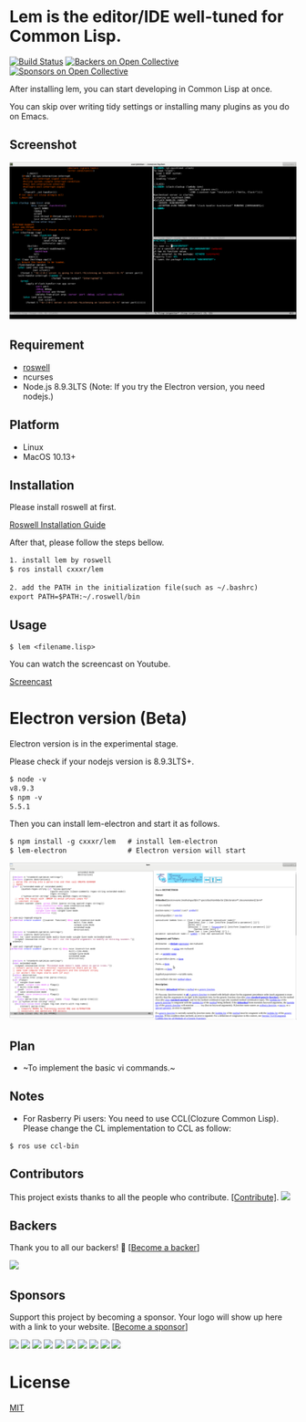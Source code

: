 # Lem is the editor/IDE well-tuned for Common Lisp.

[![Build Status](https://travis-ci.org/cxxxr/lem.svg?branch=master)](https://travis-ci.org/cxxxr/lem)
[![Backers on Open Collective](https://opencollective.com/lem/backers/badge.svg)](#backers) [![Sponsors on Open Collective](https://opencollective.com/lem/sponsors/badge.svg)](#sponsors)

After installing lem, you can start developing in Common Lisp at once. 

You can skip over writing tidy settings or installing many plugins as you do on Emacs.

## Screenshot
![Terminal](screenshots/terminal.png)　　

## Requirement
- [roswell](https://github.com/roswell/roswell)
- ncurses
- Node.js 8.9.3LTS (Note: If you try the Electron version, you need nodejs.)

## Platform
- Linux
- MacOS 10.13+ 

## Installation
Please install roswell at first.

[Roswell Installation Guide](https://github.com/roswell/roswell/wiki/Installation)

After that, please follow the steps bellow.

```
1. install lem by roswell
$ ros install cxxxr/lem

2. add the PATH in the initialization file(such as ~/.bashrc)
export PATH=$PATH:~/.roswell/bin
```

## Usage

```
$ lem <filename.lisp>
```

You can watch the screencast on Youtube.

[Screencast](https://youtu.be/YkSJ3p7Z9H0)

# Electron version (Beta)
Electron version is in the experimental stage.

Please check if your nodejs version is 8.9.3LTS+.

```
$ node -v
v8.9.3
$ npm -v
5.5.1
```

Then you can install lem-electron and start it as follows.

```
$ npm install -g cxxxr/lem   # install lem-electron
$ lem-electron               # Electron version will start
```

![Electron](screenshots/electron.png)　　


## Plan
- ~To implement the basic vi commands.~


## Notes

- For Rasberry Pi users: You need to use CCL(Clozure Common Lisp).  
Please change the CL implementation to CCL as follow:
```
$ ros use ccl-bin
```

## Contributors

This project exists thanks to all the people who contribute. [[Contribute]](CONTRIBUTING.md).
<a href="graphs/contributors"><img src="https://opencollective.com/lem/contributors.svg?width=890" /></a>


## Backers

Thank you to all our backers! 🙏 [[Become a backer](https://opencollective.com/lem#backer)]

<a href="https://opencollective.com/lem#backers" target="_blank"><img src="https://opencollective.com/lem/backers.svg?width=890"></a>


## Sponsors

Support this project by becoming a sponsor. Your logo will show up here with a link to your website. [[Become a sponsor](https://opencollective.com/lem#sponsor)]

<a href="https://opencollective.com/lem/sponsor/0/website" target="_blank"><img src="https://opencollective.com/lem/sponsor/0/avatar.svg"></a>
<a href="https://opencollective.com/lem/sponsor/1/website" target="_blank"><img src="https://opencollective.com/lem/sponsor/1/avatar.svg"></a>
<a href="https://opencollective.com/lem/sponsor/2/website" target="_blank"><img src="https://opencollective.com/lem/sponsor/2/avatar.svg"></a>
<a href="https://opencollective.com/lem/sponsor/3/website" target="_blank"><img src="https://opencollective.com/lem/sponsor/3/avatar.svg"></a>
<a href="https://opencollective.com/lem/sponsor/4/website" target="_blank"><img src="https://opencollective.com/lem/sponsor/4/avatar.svg"></a>
<a href="https://opencollective.com/lem/sponsor/5/website" target="_blank"><img src="https://opencollective.com/lem/sponsor/5/avatar.svg"></a>
<a href="https://opencollective.com/lem/sponsor/6/website" target="_blank"><img src="https://opencollective.com/lem/sponsor/6/avatar.svg"></a>
<a href="https://opencollective.com/lem/sponsor/7/website" target="_blank"><img src="https://opencollective.com/lem/sponsor/7/avatar.svg"></a>
<a href="https://opencollective.com/lem/sponsor/8/website" target="_blank"><img src="https://opencollective.com/lem/sponsor/8/avatar.svg"></a>
<a href="https://opencollective.com/lem/sponsor/9/website" target="_blank"><img src="https://opencollective.com/lem/sponsor/9/avatar.svg"></a>



# License
[MIT](https://github.com/cxxxr/lem/blob/master/LICENCE)
